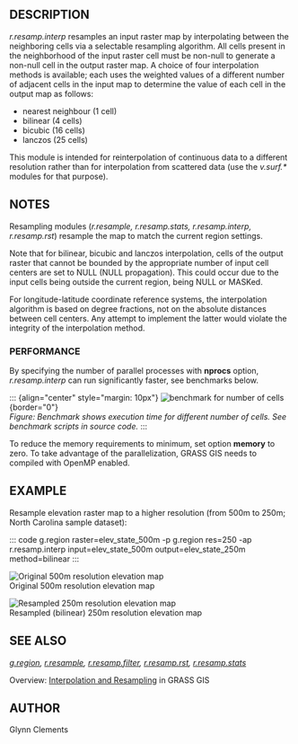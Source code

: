 ## DESCRIPTION

*r.resamp.interp* resamples an input raster map by interpolating between
the neighboring cells via a selectable resampling algorithm. All cells
present in the neighborhood of the input raster cell must be non-null to
generate a non-null cell in the output raster map. A choice of four
interpolation methods is available; each uses the weighted values of a
different number of adjacent cells in the input map to determine the
value of each cell in the output map as follows:

-   nearest neighbour (1 cell)
-   bilinear (4 cells)
-   bicubic (16 cells)
-   lanczos (25 cells)

This module is intended for reinterpolation of continuous data to a
different resolution rather than for interpolation from scattered data
(use the *v.surf.\** modules for that purpose).

## NOTES

Resampling modules (*r.resample, r.resamp.stats, r.resamp.interp,
r.resamp.rst*) resample the map to match the current region settings.

Note that for bilinear, bicubic and lanczos interpolation, cells of the
output raster that cannot be bounded by the appropriate number of input
cell centers are set to NULL (NULL propagation). This could occur due to
the input cells being outside the current region, being NULL or MASKed.

For longitude-latitude coordinate reference systems, the interpolation
algorithm is based on degree fractions, not on the absolute distances
between cell centers. Any attempt to implement the latter would violate
the integrity of the interpolation method.

### PERFORMANCE

By specifying the number of parallel processes with **nprocs** option,
*r.resamp.interp* can run significantly faster, see benchmarks below.

::: {align="center" style="margin: 10px"}
![benchmark for number of
cells](r_resamp_interp_benchmark_size.png){border="0"}\
*Figure: Benchmark shows execution time for different number of cells.
See benchmark scripts in source code.*
:::

To reduce the memory requirements to minimum, set option **memory** to
zero. To take advantage of the parallelization, GRASS GIS needs to
compiled with OpenMP enabled.

## EXAMPLE

Resample elevation raster map to a higher resolution (from 500m to 250m;
North Carolina sample dataset):

::: code
    g.region raster=elev_state_500m -p
    g.region res=250 -ap
    r.resamp.interp input=elev_state_500m output=elev_state_250m \
                    method=bilinear
:::

![Original 500m resolution elevation
map](r_resamp_interp_orig_500m.png)\
Original 500m resolution elevation map

![Resampled 250m resolution elevation
map](r_resamp_interp_new_250m.png)\
Resampled (bilinear) 250m resolution elevation map

## SEE ALSO

*[g.region](g.region.html), [r.resample](r.resample.html),
[r.resamp.filter](r.resamp.filter.html),
[r.resamp.rst](r.resamp.rst.html),
[r.resamp.stats](r.resamp.stats.html)*

Overview: [Interpolation and
Resampling](https://grasswiki.osgeo.org/wiki/Interpolation) in GRASS GIS

## AUTHOR

Glynn Clements
